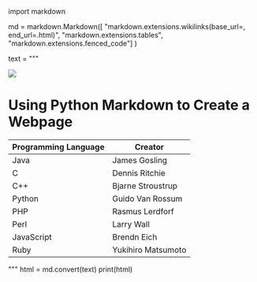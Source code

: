 import markdown 

md = markdown.Markdown([
    "markdown.extensions.wikilinks(base_url=, end_url=.html)",
    "markdown.extensions.tables",
    "markdown.extensions.fenced_code"]
)

text = """

![](http://www.cbronline.com/wp-content/uploads/2017/03/programming-languages.jpg)

# Using Python Markdown to Create a Webpage


Programming Language | Creator |
--- | --- |
Java | James Gosling |
C | Dennis Ritchie |
C++ | Bjarne Stroustrup |
Python | Guido Van Rossum |
PHP | Rasmus Lerdforf | 
Perl | Larry Wall |
JavaScript | Brendn Eich |
Ruby | Yukihiro Matsumoto |

"""
html = md.convert(text)
print(html)
